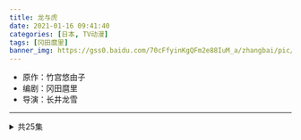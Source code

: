 ```yaml
---
title: 龙与虎
date: 2021-01-16 09:41:40
categories: [日本, TV动漫]
tags: [冈田麿里]
banner_img: https://gss0.baidu.com/70cFfyinKgQFm2e88IuM_a/zhangbai/pic/item/d50735fae6cd7b89682ce13d0f2442a7d8330ec8.jpg
---
```

* 原作：竹宫悠由子
* 编剧：冈田麿里
* 导演：长井龙雪
---
<!-- more -->
<details>
<summary>共25集</summary>
  <details>
  <summary>第1集</summary>
  {% dplayer "url:http://mei.huazuida.com/20191106/15489_e38f9f4b/index.m3u8" "type:hls" %}
  </details>
  <details>
  <summary>第2集</summary>
  {% dplayer "url:http://mei.huazuida.com/20191106/15487_234742a9/index.m3u8" "type:hls" %}
  </details>
  <details>
  <summary>第3集</summary>
  {% dplayer "url:http://mei.huazuida.com/20191106/15486_abfda1e0/index.m3u8" "type:hls" %}
  </details>
  <details>
  <summary>第4集</summary>
  {% dplayer "url:http://mei.huazuida.com/20191106/15485_95a74dbd/index.m3u8" "type:hls" %}
  </details>
  <details>
  <summary>第5集</summary>
  {% dplayer "url:http://mei.huazuida.com/20191106/15484_78255481/index.m3u8" "type:hls" %}
  </details>
  <details>
  <summary>第6集</summary>
  {% dplayer "url:http://mei.huazuida.com/20191106/15483_4419991a/index.m3u8" "type:hls" %}
  </details>
  <details>
  <summary>第7集</summary>
  {% dplayer "url:http://mei.huazuida.com/20191106/15482_e3bb3952/index.m3u8" "type:hls" %}
  </details>
  <details>
  <summary>第8集</summary>
  {% dplayer "url:http://mei.huazuida.com/20191106/15481_2c3730b1/index.m3u8" "type:hls" %}
  </details>
  <details>
  <summary>第9集</summary>
  {% dplayer "url:http://mei.huazuida.com/20191106/15480_9ae49e4d/index.m3u8" "type:hls" %}
  </details>
  <details>
  <summary>第10集</summary>
  {% dplayer "url:http://mei.huazuida.com/20191106/15478_ee7bfa16/index.m3u8" "type:hls" %}
  </details>
  <details>
  <summary>第11集</summary>
  {% dplayer "url:http://mei.huazuida.com/20191106/15479_87bd738d/index.m3u8" "type:hls" %}
  </details>
  <details>
  <summary>第12集</summary>
  {% dplayer "url:http://mei.huazuida.com/20191106/15477_6b1ceea9/index.m3u8" "type:hls" %}
  </details>
  <details>
  <summary>第13集</summary>
  {% dplayer "url:http://mei.huazuida.com/20191106/15475_ee16f4b8/index.m3u8" "type:hls" %}
  </details>
  <details>
  <summary>第14集</summary>
  {% dplayer "url:http://mei.huazuida.com/20191106/15476_b06338c4/index.m3u8" "type:hls" %}
  </details>
  <details>
  <summary>第15集</summary>
  {% dplayer "url:http://mei.huazuida.com/20191106/15474_a07993a1/index.m3u8" "type:hls" %}
  </details>
  <details>
  <summary>第16集</summary>
  {% dplayer "url:http://mei.huazuida.com/20191106/15473_21b463d1/index.m3u8" "type:hls" %}
  </details>
  <details>
  <summary>第17集</summary>
  {% dplayer "url:http://mei.huazuida.com/20191106/15472_1665a185/index.m3u8" "type:hls" %}
  </details>
  <details>
  <summary>第18集</summary>
  {% dplayer "url:http://mei.huazuida.com/20191106/15471_0d45bcf9/index.m3u8" "type:hls" %}
  </details>
  <details>
  <summary>第19集</summary>
  {% dplayer "url:http://mei.huazuida.com/20191106/15470_df65f910/index.m3u8" "type:hls" %}
  </details>
  <details>
  <summary>第20集</summary>
  {% dplayer "url:http://mei.huazuida.com/20191106/15469_efbfcfab/index.m3u8" "type:hls" %}
  </details>
  <details>
  <summary>第21集</summary>
  {% dplayer "url:http://mei.huazuida.com/20191106/15468_b100584e/index.m3u8" "type:hls" %}
  </details>
  <details>
  <summary>第22集</summary>
  {% dplayer "url:http://mei.huazuida.com/20191106/15467_b25a47c1/index.m3u8" "type:hls" %}
  </details>
  <details>
  <summary>第23集</summary>
  {% dplayer "url:http://mei.huazuida.com/20191106/15466_1202e26f/index.m3u8" "type:hls" %}
  </details>
  <details>
  <summary>第24集</summary>
  {% dplayer "url:http://mei.huazuida.com/20191106/15465_a654dd6c/index.m3u8" "type:hls" %}
  </details>
  <details>
  <summary>第25集</summary>
  {% dplayer "url:http://mei.huazuida.com/20191106/15464_794efc82/index.m3u8" "type:hls" %}
  </details>
</details>